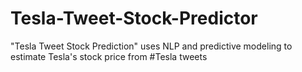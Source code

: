 # Tesla-Tweet-Stock-Predictor
"Tesla Tweet Stock Prediction" uses NLP and predictive modeling to estimate Tesla's stock price from #Tesla tweets
